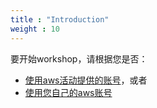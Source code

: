 ```yaml
---
title : "Introduction"
weight : 10
---
```


要开始workshop，请根据您是否：
* [使用aws活动提供的账号](/aws-event-account)，或者
* [使用您自己的aws账号](/customer-own-account)

